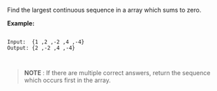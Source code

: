 <div class="markdown-content" id="problem-content">
<p>Find the largest continuous sequence in a array which sums to zero.</p>
<p><strong>Example:</strong></p>
<div class="highlighter-rouge"><pre class="highlight"><code>
Input:  {1 ,2 ,-2 ,4 ,-4}
Output: {2 ,-2 ,4 ,-4}

</code></pre>
</div>
<blockquote>
<p><strong>NOTE</strong> : If there are multiple correct answers, return the sequence which occurs first in the array.</p>
</blockquote>

</div>